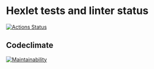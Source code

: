 # Hexlet tests and linter status

[![Actions Status](https://github.com/gamebir/python-project-50/workflows/hexlet-check/badge.svg)](https://github.com/gamebir/python-project-50/actions)

## Codeclimate

[![Maintainability](https://api.codeclimate.com/v1/badges/21260c9d442f9f5df756/maintainability)](https://codeclimate.com/github/gamebir/python-project-50/maintainability)
